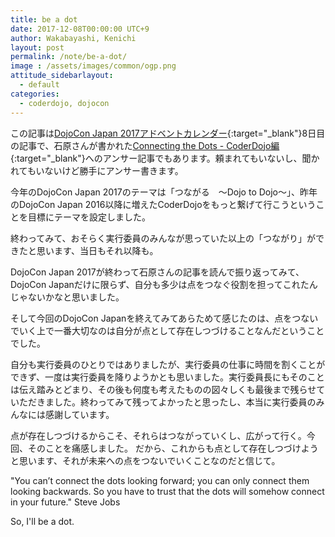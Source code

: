 ```yaml
---
title: be a dot
date: 2017-12-08T00:00:00 UTC+9
author: Wakabayashi, Kenichi
layout: post
permalink: /note/be-a-dot/
image : /assets/images/common/ogp.png
attitude_sidebarlayout:
  - default
categories:
  - coderdojo, dojocon
---
```

この記事は[DojoCon Japan 2017アドベントカレンダー](https://adventar.org/calendars/2476){:target="_blank"}8日目の記事で、石原さんが書かれた[Connecting the Dots - CoderDojo編](http://blog.champierre.com/1110){:target="_blank"}へのアンサー記事でもあります。頼まれてもいないし、聞かれてもいないけど勝手にアンサー書きます。

今年のDojoCon Japan 2017のテーマは「つながる　〜Dojo to Dojo〜」、昨年のDojoCon Japan 2016以降に増えたCoderDojoをもっと繋げて行こうということを目標にテーマを設定しました。

終わってみて、おそらく実行委員のみんなが思っていた以上の「つながり」ができたと思います、当日もそれ以降も。

DojoCon Japan 2017が終わって石原さんの記事を読んで振り返ってみて、DojoCon Japanだけに限らず、自分も多少は点をつなぐ役割を担ってこれたんじゃないかなと思いました。

そして今回のDojoCon Japanを終えてみてあらためて感じたのは、点をつないでいく上で一番大切なのは自分が点として存在しつづけることなんだということでした。

自分も実行委員のひとりではありましたが、実行委員の仕事に時間を割くことができず、一度は実行委員を降りようかとも思いました。実行委員長にもそのことは伝え踏みとどまり、その後も何度も考えたものの図々しくも最後まで残らせていただきました。終わってみて残ってよかったと思ったし、本当に実行委員のみんなには感謝しています。

点が存在しつづけるからこそ、それらはつながっていくし、広がって行く。今回、そのことを痛感しました。
だから、これからも点として存在しつづけようと思います、それが未来への点をつないでいくことなのだと信じて。

"You can’t connect the dots looking forward; you can only connect them looking backwards. So you have to trust that the dots will somehow connect in your future." Steve Jobs

So, I'll be a dot.